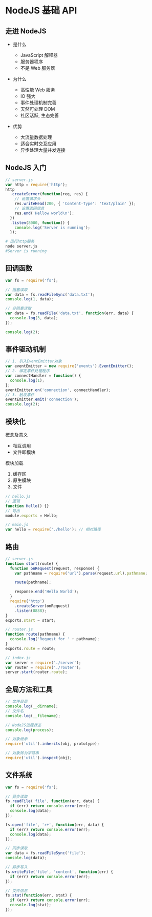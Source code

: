 # NodeJS 基础 API

## 走进 NodeJS

- 是什么

  - JavaScript 解释器
  - 服务器程序
  - 不是 Web 服务器

- 为什么

  - 高性能 Web 服务
  - IO 强大
  - 事件处理机制完善
  - 天然可处理 DOM
  - 社区活跃, 生态完善

- 优势
  - 大流量数据处理
  - 适合实时交互应用
  - 异步处理大量并发连接

## NodeJS 入门

```js
// server.js
var http = require('http');
http
  .createServer(function(req, res) {
    // 设置请求头
    res.writeHead(200, { 'Content-Type': 'text/plain' });
    // 设置返回信息
    res.end('Hellow world\n');
  })
  .listen(8000, function() {
    console.log('Server is running');
  });
```

```bash
# 运行http服务
node server.js
#Server is running
```

## 回调函数

```js
var fs = require('fs');

// 阻塞读取
var data = fs.readFileSync('data.txt');
console.log(1, data);

// 非阻塞读取
var data = fs.readFile('data.txt', function(err, data) {
  console.log(3, data);
});

console.log(2);
```

## 事件驱动机制

```js
// 1. 引入EventEmitter对象
var eventEmitter = new require('events').EventEmitter();
// 2. 绑定事件处理程序
var connectHandler = function() {
  console.log(1);
};
eventEmitter.on('connection', connectHandler);
// 3. 触发事件
eventEmitter.emit('connection');
console.log(2);
```

## 模块化

概念及意义

- 相互调用
- 文件即模块

模块加载

1. 缓存区
2. 原生模块
3. 文件

```js
// hello.js
// 逻辑
function Hello() {}
// 导出
module.exports = Hello;

// main.js
var hello = require('./hello'); // 相对路径
```

## 路由

```js
// server.js
function start(route) {
  function onRequest(request, response) {
    var pathname = require('url').parse(request.url).pathname;

    route(pathname);

    response.end('Hello World');
  }
  require('http')
    .createServer(onRequest)
    .listen(8888);
}
exports.start = start;

// router.js
function route(pathname) {
  console.log('Request for ' + pathname);
}
exports.route = route;

// index.js
var server = require('./server');
var router = require('./router');
server.start(router.route);
```

## 全局方法和工具

```js
// 文件目录
console.log(__dirname);
// 文件名
console.log(__filename);

// NodeJS进程状态
console.log(process);

// 对象继承
require('util').inherits(obj, prototype);

// 对象转为字符串
require('util').inspect(obj);
```

## 文件系统

```js
var fs = require('fs');

// 异步读取
fs.readFile('file', function(err, data) {
  if (err) return console.error(err);
  console.log(data);
});

fs.open('file', 'r+', function(err, data) {
  if (err) return console.error(err);
  console.log(data);
});

// 同步读取
var data = fs.readFileSync('file');
console.log(data);

// 异步写入
fs.writeFile('file', 'content', function(err) {
  if (err) return console.error(err);
});

// 文件信息
fs.stat(function(err, stat) {
  if (err) return console.error(err);
  console.log(stat);
});
```
